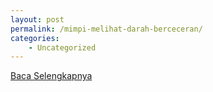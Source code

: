 ```yaml
---
layout: post
permalink: /mimpi-melihat-darah-berceceran/
categories:
    - Uncategorized
---
```


[Baca Selengkapnya](/08)